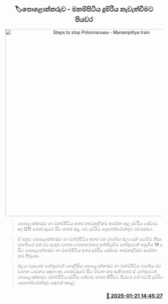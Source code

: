 <p align='center'><b><h2 align='center' title='Steps to stop Polonnaruwa - Manampitiya train'>🏷පොළොන්නරුව - මනම්පිටිය දුම්රිය නැවැත්වීමට පියවර</h2></b></p>
<p align='center'><img src='https://helakuru.sgp1.cdn.digitaloceanspaces.com/esana/images/lib/train-2[1].jpg' width='600' alt='Steps to stop Polonnaruwa - Manampitiya train'></p>

> පොළොන්නරුව හා මනම්පිටිය අතර තාවකාලිකව ආරම්භ කළ දුම්රිය සේවාව අද (21) පෙරවරුවේ සිට නතර කළ බව දුම්රිය දෙපාර්තමේන්තුව පවසනවා.

> ඒ අනුව පොළොන්නරුව හා මනම්පිටිය අතර මහ මාර්ගය ජලයෙන් යටවීම නිසා මාර්ගයේ බස් රථ ඇතුළු වාහන ගමනාගමනය අත්හිටුවීම හේතුවෙන් පසුගිය 19 දා සිට පොළොන්නරුව හා මනම්පිටිය අතර දුම්රිය සේවාව තාවකාලිකව ආරම්භ කර තිබුණා.

> ජලය බැසයාම හේතුවෙන් පොලීසිය පොළොන්නරුව හා මනම්පිටිය මාර්ගය රථ වාහන ධාවනය සඳහා අද පෙරවරුවේ සිට විවෘත කර ඇති අතර ඒ හේතුවෙන් පොළොන්නරුව මනම්පිටිය දුම්රිය සේවාව නතර කිරීමට පියවර ගත් බවයි දුම්රිය දෙපාර්තමේන්තුව සඳහන් කළේ. 



<h3 align='right'><a href='https://www.helakuru.lk/esana/p/106761/'>📅 2025-01-21 14:45:27</a></h3>
